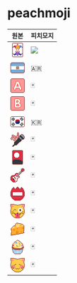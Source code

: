 # peachmoji

| 원본 | 피치모지 |
|---|---|
|![](assets/1f0cf.png)|![](twitter.github.io/twemoji/assets/72x72/1f004.png)|
|![](assets/1f1e6-1f1f7.png)|🇦🇷|
|![](assets/1f1e6.png)|🃏|
|![](assets/1f1e7.png)|🃏|
|![](assets/1f1f0-1f1f7.png)|🇰🇷|
|![](assets/1f3a4.png)|🃏|
|![](assets/1f3b4.png)|🃏|
|![](assets/1f3b8.png)|🃏|
|![](assets/1f4db.png)|🃏|
|![](assets/1f61c.png)|🃏|
|![](assets/1f9c0.png)|🃏|
|![](assets/1f9c1.png)|🃏|
|![](assets/263a.png)|🃏|


